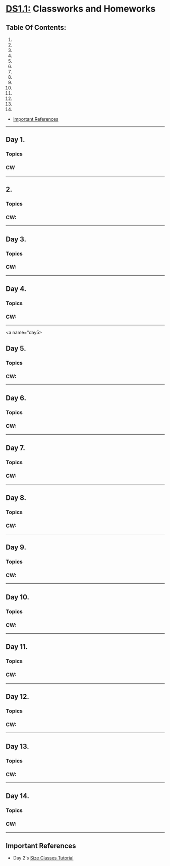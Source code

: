 # [DS1.1:](https://github.com/Make-School-Courses/DS-1.1-Data-Analysis) Classworks and Homeworks

## Table Of Contents:
1. [](#day1)
2. [](#day2)
3. [](#day3)
4. [](#day4)
5. [](#day5)
6. [](#day6)
7. [](#day7)
8. [](#day8)
9. [](#day9)
10. [](#day10)
11. [](#day11)
12. [](#day12)
13. [](#day13)
14. [](#day14)
-  [Important References](#importantReferences)


---

<a name="day1"></a>
## Day 1. [](https://make-school-courses.github.io/CS-1.2-Intro-Data-Structures/#/Lessons/RandomStrings)
### Topics

### CW

---

<a name="day2"></a>
## 2. []()
### Topics

### CW: 

---

<a name="day3"></a>
## Day 3. []()
### Topics

### CW:

---

<a name="day4"></a>
## Day 4. []()
### Topics

### CW: 

---

<a name="day5></a>
## Day 5. []()
### Topics

### CW:

---

<a name="day6"></a>
## Day 6. []()
### Topics

### CW: 

---
<a name="day7"></a>
## Day 7. []()
### Topics

### CW:

---

<a name="day8"></a>
## Day 8. []()
### Topics

### CW: 

---
<a name="day9"></a>
## Day 9. []()
### Topics

### CW:

---

<a name="day10"></a>
## Day 10. []()
### Topics

### CW: 

---
<a name="day11"></a>
## Day 11. []()
### Topics

### CW:

---

<a name="day12"></a>
## Day 12. []()
### Topics

### CW: 

---
<a name="day13"></a>
## Day 13. []()
### Topics

### CW:

---

<a name="day14"></a>
## Day 14. []()
### Topics

### CW: 

---
















<a name="importantReferences"></a>
## Important References
- Day 2's [Size Classes Tutorial](https://github.com/Make-School-Courses/MOB-1.2-Introduction-to-iOS-Development/blob/master/Lessons/02-AutoLayout/assignments/sizeclasses.md)

